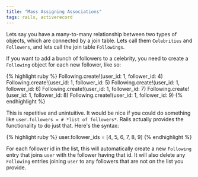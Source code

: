 ```yaml
---
title: "Mass Assigning Associations"
tags: rails, activerecord
---
```


Lets say you have a many-to-many relationship between two types of objects, which are connected by a join table. Lets call them `Celebrities` and `Followers`, and lets call the join table `Followings`.

If you want to add a bunch of followers to a celebrity, you need to create a `Following` object for each new follower, like so:

{% highlight ruby %}
Following.create!(user_id: 1, follower_id: 4)
Following.create!(user_id: 1, follower_id: 5)
Following.create!(user_id: 1, follower_id: 6)
Following.create!(user_id: 1, follower_id: 7)
Following.create!(user_id: 1, follower_id: 8)
Following.create!(user_id: 1, follower_id: 9)
{% endhighlight %}
    
This is repetitive and unintuitive. It would be nice if you could do something like `user.followers = # *list of followers*`. Rails actually provides the functionality to do just that. Here's the syntax:

{% highlight ruby %}
user.follower_ids = [4, 5, 6, 7, 8, 9]
{% endhighlight %}
    
For each follower id in the list, this will automatically create a new `Following` entry that joins `user` with the follower having that id. It will also delete any `Following` entries joining `user` to any followers that are not on the list you provide.